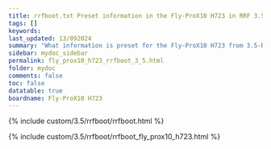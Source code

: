 ```yaml
---
title: rrfboot.txt Preset information in the Fly-ProX10 H723 in RRF 3.5.0 Onwards
tags: []
keywords: 
last_updated: 13/092024
summary: "What information is preset for the Fly-ProX10 H723 from 3.5-RC4"
sidebar: mydoc_sidebar
permalink: fly_prox10_h723_rrfboot_3_5.html
folder: mydoc
comments: false
toc: false
datatable: true
boardname: Fly-ProX10 H723
---
```


{% include custom/3.5/rrfboot/rrfboot.html %}

{% include custom/3.5/rrfboot/rrfboot_fly_prox10_h723.html %}
